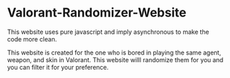 # Valorant-Randomizer-Website

This website uses pure javascript and imply asynchronous to make the code more clean.

This website is created for the one who is bored in playing the same agent, weapon, and skin in Valorant. This website willl randomize them for you and you can filter it for your preference.
